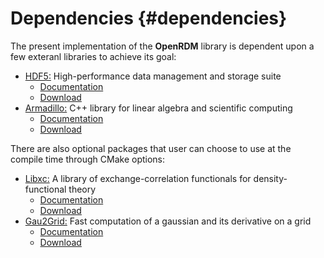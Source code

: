 # Dependencies          {#dependencies}

The present implementation of the <b>OpenRDM</b> library is dependent upon
a few exteranl libraries to achieve its goal:

+ [HDF5:](https://www.hdfgroup.org/solutions/hdf5) High-performance data management and storage suite
   - [Documentation](https://portal.hdfgroup.org/display/HDF5/HDF5)
   - [Download](https://www.hdfgroup.org/downloads/hdf5/source-code)
+ [Armadillo:](http://arma.sourceforge.net) C++ library for linear algebra and scientific computing
   - [Documentation](http://arma.sourceforge.net/docs.html)
   - [Download](http://arma.sourceforge.net/download.html)

There are also optional packages that user can choose to use at the compile time through CMake options:

+ [Libxc:](https://www.tddft.org/programs/libxc) A library of exchange-correlation functionals for density-functional theory
   - [Documentation](https://www.tddft.org/programs/libxc/manual)
   - [Download](https://www.tddft.org/programs/libxc/download)
+ [Gau2Grid:](https://github.com/dgasmith/gau2grid) Fast computation of a gaussian and its derivative on a grid
   - [Documentation](https://gau2grid.readthedocs.io/en/latest)
   - [Download](https://github.com/dgasmith/gau2grid)

